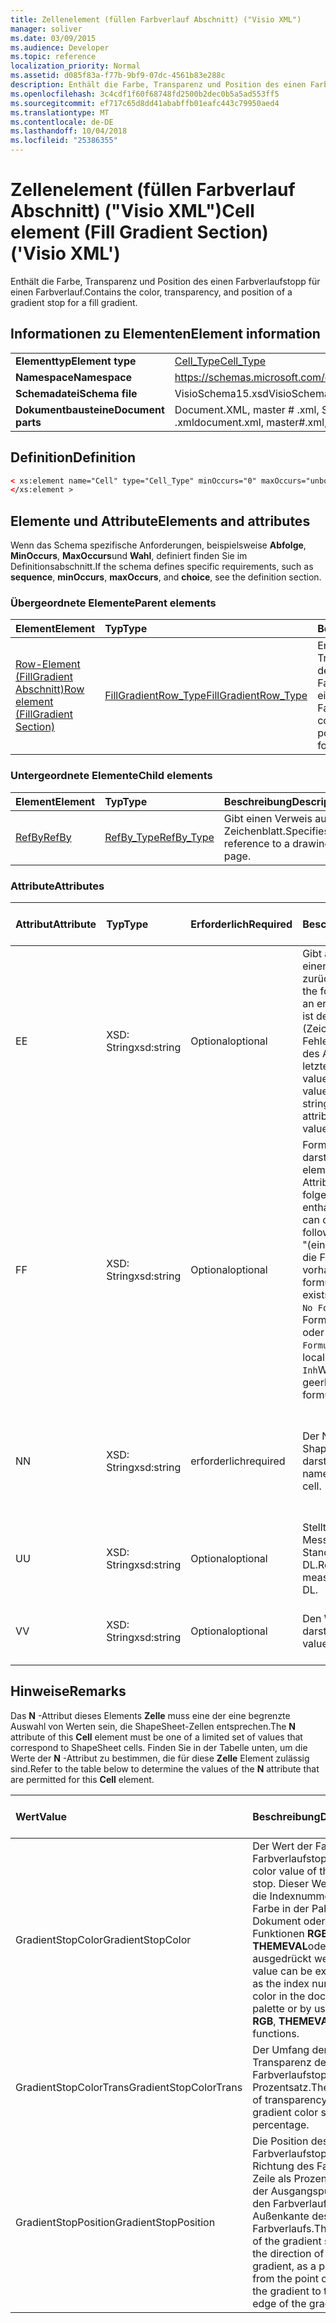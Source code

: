```yaml
---
title: Zellenelement (füllen Farbverlauf Abschnitt) ("Visio XML")
manager: soliver
ms.date: 03/09/2015
ms.audience: Developer
ms.topic: reference
localization_priority: Normal
ms.assetid: d085f83a-f77b-9bf9-07dc-4561b83e288c
description: Enthält die Farbe, Transparenz und Position des einen Farbverlaufstopp für einen Farbverlauf.
ms.openlocfilehash: 3c4cdf1f60f68748fd2500b2dec0b5a5ad553ff5
ms.sourcegitcommit: ef717c65d8dd41ababffb01eafc443c79950aed4
ms.translationtype: MT
ms.contentlocale: de-DE
ms.lasthandoff: 10/04/2018
ms.locfileid: "25386355"
---
```

# <a name="cell-element-fill-gradient-section-visio-xml"></a><span data-ttu-id="7b934-103">Zellenelement (füllen Farbverlauf Abschnitt) ("Visio XML")</span><span class="sxs-lookup"><span data-stu-id="7b934-103">Cell element (Fill Gradient Section) ('Visio XML')</span></span>

<span data-ttu-id="7b934-104">Enthält die Farbe, Transparenz und Position des einen Farbverlaufstopp für einen Farbverlauf.</span><span class="sxs-lookup"><span data-stu-id="7b934-104">Contains the color, transparency, and position of a gradient stop for a fill gradient.</span></span>
  
## <a name="element-information"></a><span data-ttu-id="7b934-105">Informationen zu Elementen</span><span class="sxs-lookup"><span data-stu-id="7b934-105">Element information</span></span>

|||
|:-----|:-----|
|<span data-ttu-id="7b934-106">**Elementtyp**</span><span class="sxs-lookup"><span data-stu-id="7b934-106">**Element type**</span></span> <br/> |[<span data-ttu-id="7b934-107">Cell_Type</span><span class="sxs-lookup"><span data-stu-id="7b934-107">Cell_Type</span></span>](cell_type-complextypevisio-xml.md) <br/> |
|<span data-ttu-id="7b934-108">**Namespace**</span><span class="sxs-lookup"><span data-stu-id="7b934-108">**Namespace**</span></span> <br/> |https://schemas.microsoft.com/office/visio/2012/main  <br/> |
|<span data-ttu-id="7b934-109">**Schemadatei**</span><span class="sxs-lookup"><span data-stu-id="7b934-109">**Schema file**</span></span> <br/> |<span data-ttu-id="7b934-110">VisioSchema15.xsd</span><span class="sxs-lookup"><span data-stu-id="7b934-110">VisioSchema15.xsd</span></span>  <br/> |
|<span data-ttu-id="7b934-111">**Dokumentbausteine**</span><span class="sxs-lookup"><span data-stu-id="7b934-111">**Document parts**</span></span> <br/> |<span data-ttu-id="7b934-112">Document.XML, master # .xml, Seite # .xml</span><span class="sxs-lookup"><span data-stu-id="7b934-112">document.xml, master#.xml, page#.xml</span></span>  <br/> |
   
## <a name="definition"></a><span data-ttu-id="7b934-113">Definition</span><span class="sxs-lookup"><span data-stu-id="7b934-113">Definition</span></span>

```XML
< xs:element name="Cell" type="Cell_Type" minOccurs="0" maxOccurs="unbounded" >
</xs:element >
```

## <a name="elements-and-attributes"></a><span data-ttu-id="7b934-114">Elemente und Attribute</span><span class="sxs-lookup"><span data-stu-id="7b934-114">Elements and attributes</span></span>

<span data-ttu-id="7b934-115">Wenn das Schema spezifische Anforderungen, beispielsweise **Abfolge**, **MinOccurs**, **MaxOccurs**und **Wahl**, definiert finden Sie im Definitionsabschnitt.</span><span class="sxs-lookup"><span data-stu-id="7b934-115">If the schema defines specific requirements, such as **sequence**, **minOccurs**, **maxOccurs**, and **choice**, see the definition section.</span></span> 
  
### <a name="parent-elements"></a><span data-ttu-id="7b934-116">Übergeordnete Elemente</span><span class="sxs-lookup"><span data-stu-id="7b934-116">Parent elements</span></span>

|<span data-ttu-id="7b934-117">**Element**</span><span class="sxs-lookup"><span data-stu-id="7b934-117">**Element**</span></span>|<span data-ttu-id="7b934-118">**Typ**</span><span class="sxs-lookup"><span data-stu-id="7b934-118">**Type**</span></span>|<span data-ttu-id="7b934-119">**Beschreibung**</span><span class="sxs-lookup"><span data-stu-id="7b934-119">**Description**</span></span>|
|:-----|:-----|:-----|
|[<span data-ttu-id="7b934-120">Row-Element (FillGradient Abschnitt)</span><span class="sxs-lookup"><span data-stu-id="7b934-120">Row element (FillGradient Section)</span></span>](row-element-fill-gradient-sectionvisio-xml.md) <br/> |[<span data-ttu-id="7b934-121">FillGradientRow_Type</span><span class="sxs-lookup"><span data-stu-id="7b934-121">FillGradientRow_Type</span></span>](fillgradientrow_type-complextypevisio-xml.md) <br/> |<span data-ttu-id="7b934-122">Enthält die Farbe, Transparenz und Position des einen Farbverlaufstopp für einen Farbverlauf.</span><span class="sxs-lookup"><span data-stu-id="7b934-122">Contains the color, transparency, and position of a gradient stop for a fill gradient.</span></span>  <br/> |
   
### <a name="child-elements"></a><span data-ttu-id="7b934-123">Untergeordnete Elemente</span><span class="sxs-lookup"><span data-stu-id="7b934-123">Child elements</span></span>

|<span data-ttu-id="7b934-124">**Element**</span><span class="sxs-lookup"><span data-stu-id="7b934-124">**Element**</span></span>|<span data-ttu-id="7b934-125">**Typ**</span><span class="sxs-lookup"><span data-stu-id="7b934-125">**Type**</span></span>|<span data-ttu-id="7b934-126">**Beschreibung**</span><span class="sxs-lookup"><span data-stu-id="7b934-126">**Description**</span></span>|
|:-----|:-----|:-----|
|[<span data-ttu-id="7b934-127">RefBy</span><span class="sxs-lookup"><span data-stu-id="7b934-127">RefBy</span></span>](refby-element-cell_type-complextypevisio-xml.md) <br/> |[<span data-ttu-id="7b934-128">RefBy_Type</span><span class="sxs-lookup"><span data-stu-id="7b934-128">RefBy_Type</span></span>](refby_type-complextypevisio-xml.md) <br/> |<span data-ttu-id="7b934-129">Gibt einen Verweis auf ein Zeichenblatt.</span><span class="sxs-lookup"><span data-stu-id="7b934-129">Specifies a reference to a drawing page.</span></span>  <br/> |
   
### <a name="attributes"></a><span data-ttu-id="7b934-130">Attribute</span><span class="sxs-lookup"><span data-stu-id="7b934-130">Attributes</span></span>

|<span data-ttu-id="7b934-131">**Attribut**</span><span class="sxs-lookup"><span data-stu-id="7b934-131">**Attribute**</span></span>|<span data-ttu-id="7b934-132">**Typ**</span><span class="sxs-lookup"><span data-stu-id="7b934-132">**Type**</span></span>|<span data-ttu-id="7b934-133">**Erforderlich**</span><span class="sxs-lookup"><span data-stu-id="7b934-133">**Required**</span></span>|<span data-ttu-id="7b934-134">**Beschreibung**</span><span class="sxs-lookup"><span data-stu-id="7b934-134">**Description**</span></span>|<span data-ttu-id="7b934-135">**Mögliche Werte**</span><span class="sxs-lookup"><span data-stu-id="7b934-135">**Possible values**</span></span>|
|:-----|:-----|:-----|:-----|:-----|
|<span data-ttu-id="7b934-136">E</span><span class="sxs-lookup"><span data-stu-id="7b934-136">E</span></span>  <br/> |<span data-ttu-id="7b934-137">XSD: String</span><span class="sxs-lookup"><span data-stu-id="7b934-137">xsd:string</span></span>  <br/> |<span data-ttu-id="7b934-138">Optional</span><span class="sxs-lookup"><span data-stu-id="7b934-138">optional</span></span>  <br/> |<span data-ttu-id="7b934-139">Gibt an, dass die Formel einen Fehler zurückgibt.</span><span class="sxs-lookup"><span data-stu-id="7b934-139">Indicates that the formula evaluates to an error.</span></span> <span data-ttu-id="7b934-140">Der Wert von **E** ist der aktuelle Wert (Zeichenfolge mit einer Fehlermeldung); der Wert des Attributs **V** ist der letzte gültige Wert.</span><span class="sxs-lookup"><span data-stu-id="7b934-140">The value of **E** is the current value (an error message string); the value of the **V** attribute is the last valid value.</span></span>  <br/> |<span data-ttu-id="7b934-141">Zeichenfolge mit einer Fehlermeldung.</span><span class="sxs-lookup"><span data-stu-id="7b934-141">An error message string.</span></span>  <br/> |
|<span data-ttu-id="7b934-142">F</span><span class="sxs-lookup"><span data-stu-id="7b934-142">F</span></span>  <br/> |<span data-ttu-id="7b934-143">XSD: String</span><span class="sxs-lookup"><span data-stu-id="7b934-143">xsd:string</span></span>  <br/> |<span data-ttu-id="7b934-144">Optional</span><span class="sxs-lookup"><span data-stu-id="7b934-144">optional</span></span>  <br/> | <span data-ttu-id="7b934-145">Formel für das Element darstellt.</span><span class="sxs-lookup"><span data-stu-id="7b934-145">Represents the element's formula.</span></span> <span data-ttu-id="7b934-146">Dieses Attribut kann eine der folgenden Zeichenfolgen enthalten:</span><span class="sxs-lookup"><span data-stu-id="7b934-146">This attribute can contain one of the following strings:</span></span>  <br/>  <span data-ttu-id="7b934-147">"(einige Formel)" Wenn die Formel lokal vorhanden ist.</span><span class="sxs-lookup"><span data-stu-id="7b934-147">'(some formula)' if the formula exists locally</span></span>  <br/>  <span data-ttu-id="7b934-148">`No Formula`Wenn die Formel lokal gelöscht oder blockiert ist.</span><span class="sxs-lookup"><span data-stu-id="7b934-148">`No Formula` if the formula is locally deleted or blocked</span></span>  <br/>  <span data-ttu-id="7b934-149">`Inh`Wenn die Formel geerbt wird.</span><span class="sxs-lookup"><span data-stu-id="7b934-149">`Inh` if the formula is inherited.</span></span>  <br/> |<span data-ttu-id="7b934-150">Eine Formel.</span><span class="sxs-lookup"><span data-stu-id="7b934-150">A formula.</span></span>  <br/> |
|<span data-ttu-id="7b934-151">N</span><span class="sxs-lookup"><span data-stu-id="7b934-151">N</span></span>  <br/> |<span data-ttu-id="7b934-152">XSD: String</span><span class="sxs-lookup"><span data-stu-id="7b934-152">xsd:string</span></span>  <br/> |<span data-ttu-id="7b934-153">erforderlich</span><span class="sxs-lookup"><span data-stu-id="7b934-153">required</span></span>  <br/> |<span data-ttu-id="7b934-154">Der Name der ShapeSheet-Zelle darstellt.</span><span class="sxs-lookup"><span data-stu-id="7b934-154">Represents the name of the ShapeSheet cell.</span></span>  <br/> |<span data-ttu-id="7b934-155">Der Name der ShapeSheet-Zelle.</span><span class="sxs-lookup"><span data-stu-id="7b934-155">The name of the ShapeSheet cell.</span></span>  <br/> <span data-ttu-id="7b934-156">Siehe Abschnitt "Hinweise".</span><span class="sxs-lookup"><span data-stu-id="7b934-156">See the Remarks section below.</span></span>  <br/> |
|<span data-ttu-id="7b934-157">U</span><span class="sxs-lookup"><span data-stu-id="7b934-157">U</span></span>  <br/> |<span data-ttu-id="7b934-158">XSD: String</span><span class="sxs-lookup"><span data-stu-id="7b934-158">xsd:string</span></span>  <br/> |<span data-ttu-id="7b934-159">Optional</span><span class="sxs-lookup"><span data-stu-id="7b934-159">optional</span></span>  <br/> |<span data-ttu-id="7b934-160">Stellt eine Einheit der Messung der Standardwert ist DL.</span><span class="sxs-lookup"><span data-stu-id="7b934-160">Represents a unit of measure The default is DL.</span></span>  <br/> |<span data-ttu-id="7b934-161">Die Einheiten der Zelle.</span><span class="sxs-lookup"><span data-stu-id="7b934-161">The units of the cell.</span></span>  <br/> |
|<span data-ttu-id="7b934-162">V</span><span class="sxs-lookup"><span data-stu-id="7b934-162">V</span></span>  <br/> |<span data-ttu-id="7b934-163">XSD: String</span><span class="sxs-lookup"><span data-stu-id="7b934-163">xsd:string</span></span>  <br/> |<span data-ttu-id="7b934-164">Optional</span><span class="sxs-lookup"><span data-stu-id="7b934-164">optional</span></span>  <br/> |<span data-ttu-id="7b934-165">Den Wert der Zelle darstellt.</span><span class="sxs-lookup"><span data-stu-id="7b934-165">Represents the value of the cell.</span></span>  <br/> |<span data-ttu-id="7b934-166">Der Wert der ShapeSheet-Zelle.</span><span class="sxs-lookup"><span data-stu-id="7b934-166">The value of the ShapeSheet cell.</span></span>  <br/> |
   
## <a name="remarks"></a><span data-ttu-id="7b934-167">Hinweise</span><span class="sxs-lookup"><span data-stu-id="7b934-167">Remarks</span></span>

<span data-ttu-id="7b934-168">Das **N** -Attribut dieses Elements **Zelle** muss eine der eine begrenzte Auswahl von Werten sein, die ShapeSheet-Zellen entsprechen.</span><span class="sxs-lookup"><span data-stu-id="7b934-168">The **N** attribute of this **Cell** element must be one of a limited set of values that correspond to ShapeSheet cells.</span></span> <span data-ttu-id="7b934-169">Finden Sie in der Tabelle unten, um die Werte der **N** -Attribut zu bestimmen, die für diese **Zelle** Element zulässig sind.</span><span class="sxs-lookup"><span data-stu-id="7b934-169">Refer to the table below to determine the values of the **N** attribute that are permitted for this **Cell** element.</span></span> 
  
|<span data-ttu-id="7b934-170">**Wert**</span><span class="sxs-lookup"><span data-stu-id="7b934-170">**Value**</span></span>|<span data-ttu-id="7b934-171">**Beschreibung**</span><span class="sxs-lookup"><span data-stu-id="7b934-171">**Description**</span></span>|<span data-ttu-id="7b934-172">**Weitere Informationen**</span><span class="sxs-lookup"><span data-stu-id="7b934-172">**More information**</span></span>|
|:-----|:-----|:-----|
|<span data-ttu-id="7b934-173">GradientStopColor</span><span class="sxs-lookup"><span data-stu-id="7b934-173">GradientStopColor</span></span>  <br/> |<span data-ttu-id="7b934-174">Der Wert der Farbe des Farbverlaufstopps.</span><span class="sxs-lookup"><span data-stu-id="7b934-174">The color value of the gradient stop.</span></span> <span data-ttu-id="7b934-175">Dieser Wert kann als die Indexnummer einer Farbe in der Palette Dokument oder über die Funktionen **RGB**, **THEMEVAL**oder **HSL** ausgedrückt werden.</span><span class="sxs-lookup"><span data-stu-id="7b934-175">This value can be expressed as the index number of a color in the document palette or by using the **RGB**, **THEMEVAL**, or **HSL** functions.</span></span>  <br/> |[<span data-ttu-id="7b934-176">Gradient Stop Row (Fill Gradient Section)</span><span class="sxs-lookup"><span data-stu-id="7b934-176">Gradient Stop Row (Fill Gradient Section)</span></span>](gradient-stop-row-fill-gradient-section.md) <br/> |
|<span data-ttu-id="7b934-177">GradientStopColorTrans</span><span class="sxs-lookup"><span data-stu-id="7b934-177">GradientStopColorTrans</span></span>  <br/> |<span data-ttu-id="7b934-178">Der Umfang der Transparenz des Stopps Farbverlaufstopps als Prozentsatz.</span><span class="sxs-lookup"><span data-stu-id="7b934-178">The amount of transparency of the gradient color stop, as a percentage.</span></span>  <br/> |[<span data-ttu-id="7b934-179">Gradient Stop Row (Fill Gradient Section)</span><span class="sxs-lookup"><span data-stu-id="7b934-179">Gradient Stop Row (Fill Gradient Section)</span></span>](gradient-stop-row-fill-gradient-section.md) <br/> |
|<span data-ttu-id="7b934-180">GradientStopPosition</span><span class="sxs-lookup"><span data-stu-id="7b934-180">GradientStopPosition</span></span>  <br/> |<span data-ttu-id="7b934-181">Die Position des Farbverlaufstopps in Richtung des Farbverlaufs Zeile als Prozentwert aus der Ausgangspunkt für den Farbverlauf und die Außenkante des Farbverlaufs.</span><span class="sxs-lookup"><span data-stu-id="7b934-181">The position of the gradient stop along the direction of the line gradient, as a percentage from the point of origin of the gradient to the outer edge of the gradient.</span></span>  <br/> |[<span data-ttu-id="7b934-182">Gradient Stop Row (Fill Gradient Section)</span><span class="sxs-lookup"><span data-stu-id="7b934-182">Gradient Stop Row (Fill Gradient Section)</span></span>](gradient-stop-row-fill-gradient-section.md) <br/> |
   

